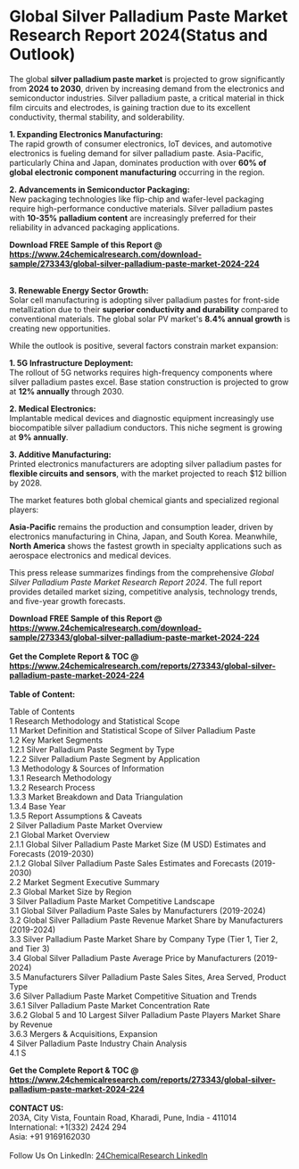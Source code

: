 <h1>Global Silver Palladium Paste Market Research Report 2024(Status and Outlook)</h1><p>The global <strong>silver palladium paste market</strong> is projected to grow significantly from <strong>2024 to 2030</strong>, driven by increasing demand from the electronics and semiconductor industries. Silver palladium paste, a critical material in thick film circuits and electrodes, is gaining traction due to its excellent conductivity, thermal stability, and solderability.</p><p><strong>1. Expanding Electronics Manufacturing:</strong><br>
The rapid growth of consumer electronics, IoT devices, and automotive electronics is fueling demand for silver palladium paste. Asia-Pacific, particularly China and Japan, dominates production with over <strong>60% of global electronic component manufacturing</strong> occurring in the region.</p><p><strong>2. Advancements in Semiconductor Packaging:</strong><br>
New packaging technologies like flip-chip and wafer-level packaging require high-performance conductive materials. Silver palladium pastes with <strong>10-35% palladium content</strong> are increasingly preferred for their reliability in advanced packaging applications.</p><div><b>Download FREE Sample of this Report @ 
            <a href="https://www.24chemicalresearch.com/download-sample/273343/global-silver-palladium-paste-market-2024-224">
            https://www.24chemicalresearch.com/download-sample/273343/global-silver-palladium-paste-market-2024-224</a></b></div><br><p><strong>3. Renewable Energy Sector Growth:</strong><br>
Solar cell manufacturing is adopting silver palladium pastes for front-side metallization due to their <strong>superior conductivity and durability</strong> compared to conventional materials. The global solar PV market's <strong>8.4% annual growth</strong> is creating new opportunities.</p><p>While the outlook is positive, several factors constrain market expansion:</p><p><strong>1. 5G Infrastructure Deployment:</strong><br>
The rollout of 5G networks requires high-frequency components where silver palladium pastes excel. Base station construction is projected to grow at <strong>12% annually</strong> through 2030.</p><p><strong>2. Medical Electronics:</strong><br>
Implantable medical devices and diagnostic equipment increasingly use biocompatible silver palladium conductors. This niche segment is growing at <strong>9% annually</strong>.</p><p><strong>3. Additive Manufacturing:</strong><br>
Printed electronics manufacturers are adopting silver palladium pastes for <strong>flexible circuits and sensors</strong>, with the market projected to reach $12 billion by 2028.</p><p>The market features both global chemical giants and specialized regional players:</p><p><strong>Asia-Pacific</strong> remains the production and consumption leader, driven by electronics manufacturing in China, Japan, and South Korea. Meanwhile, <strong>North America</strong> shows the fastest growth in specialty applications such as aerospace electronics and medical devices.</p><p>This press release summarizes findings from the comprehensive <em>Global Silver Palladium Paste Market Research Report 2024</em>. The full report provides detailed market sizing, competitive analysis, technology trends, and five-year growth forecasts.</p><div><b>Download FREE Sample of this Report @ 
            <a href="https://www.24chemicalresearch.com/download-sample/273343/global-silver-palladium-paste-market-2024-224">
            https://www.24chemicalresearch.com/download-sample/273343/global-silver-palladium-paste-market-2024-224</a></b></div><br><div><b>Get the Complete Report & TOC @ 
            <a href="https://www.24chemicalresearch.com/reports/273343/global-silver-palladium-paste-market-2024-224">
            https://www.24chemicalresearch.com/reports/273343/global-silver-palladium-paste-market-2024-224</a></b></div><br>
            <b>Table of Content:</b><p>Table of Contents<br />
1 Research Methodology and Statistical Scope<br />
1.1 Market Definition and Statistical Scope of Silver Palladium Paste<br />
1.2 Key Market Segments<br />
1.2.1 Silver Palladium Paste Segment by Type<br />
1.2.2 Silver Palladium Paste Segment by Application<br />
1.3 Methodology & Sources of Information<br />
1.3.1 Research Methodology<br />
1.3.2 Research Process<br />
1.3.3 Market Breakdown and Data Triangulation<br />
1.3.4 Base Year<br />
1.3.5 Report Assumptions & Caveats<br />
2 Silver Palladium Paste Market Overview<br />
2.1 Global Market Overview<br />
2.1.1 Global Silver Palladium Paste Market Size (M USD) Estimates and Forecasts (2019-2030)<br />
2.1.2 Global Silver Palladium Paste Sales Estimates and Forecasts (2019-2030)<br />
2.2 Market Segment Executive Summary<br />
2.3 Global Market Size by Region<br />
3 Silver Palladium Paste Market Competitive Landscape<br />
3.1 Global Silver Palladium Paste Sales by Manufacturers (2019-2024)<br />
3.2 Global Silver Palladium Paste Revenue Market Share by Manufacturers (2019-2024)<br />
3.3 Silver Palladium Paste Market Share by Company Type (Tier 1, Tier 2, and Tier 3)<br />
3.4 Global Silver Palladium Paste Average Price by Manufacturers (2019-2024)<br />
3.5 Manufacturers Silver Palladium Paste Sales Sites, Area Served, Product Type<br />
3.6 Silver Palladium Paste Market Competitive Situation and Trends<br />
3.6.1 Silver Palladium Paste Market Concentration Rate<br />
3.6.2 Global 5 and 10 Largest Silver Palladium Paste Players Market Share by Revenue<br />
3.6.3 Mergers & Acquisitions, Expansion<br />
4 Silver Palladium Paste Industry Chain Analysis<br />
4.1 S</p><div><b>Get the Complete Report & TOC @ 
            <a href="https://www.24chemicalresearch.com/reports/273343/global-silver-palladium-paste-market-2024-224">
            https://www.24chemicalresearch.com/reports/273343/global-silver-palladium-paste-market-2024-224</a></b></div><br><b>CONTACT US:</b><br>
            203A, City Vista, Fountain Road, Kharadi, Pune, India - 411014<br>
            International: +1(332) 2424 294<br>
            Asia: +91 9169162030 <br><br>
            Follow Us On LinkedIn: <a href="https://www.linkedin.com/company/24chemicalresearch/">24ChemicalResearch LinkedIn</a>